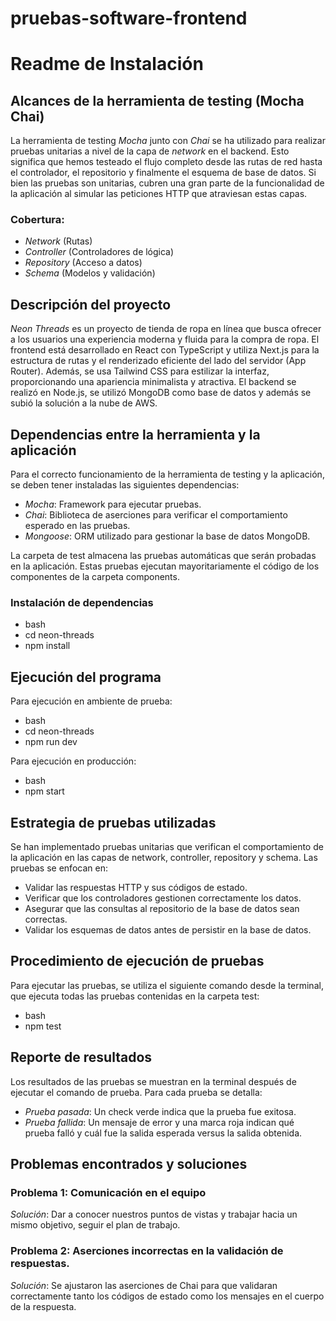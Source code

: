 # pruebas-software-frontend

# Readme de Instalación

## Alcances de la herramienta de testing (Mocha Chai)

La herramienta de testing *Mocha* junto con *Chai* se ha utilizado para realizar pruebas unitarias a nivel de la capa de *network* en el backend. Esto significa que hemos testeado el flujo completo desde las rutas de red hasta el controlador, el repositorio y finalmente el esquema de base de datos. Si bien las pruebas son unitarias, cubren una gran parte de la funcionalidad de la aplicación al simular las peticiones HTTP que atraviesan estas capas.

### Cobertura:
- *Network* (Rutas)
- *Controller* (Controladores de lógica)
- *Repository* (Acceso a datos)
- *Schema* (Modelos y validación)

## Descripción del proyecto

*Neon Threads* es un proyecto de tienda de ropa en línea que busca ofrecer a los usuarios una experiencia moderna y fluida para la compra de ropa. El frontend está desarrollado en React con TypeScript y utiliza Next.js para la estructura de rutas y el renderizado eficiente del lado del servidor (App Router). Además, se usa Tailwind CSS para estilizar la interfaz, proporcionando una apariencia minimalista y atractiva. El backend se realizó en Node.js, se utilizó MongoDB como base de datos y además se subió la solución a la nube de AWS.

## Dependencias entre la herramienta y la aplicación

Para el correcto funcionamiento de la herramienta de testing y la aplicación, se deben tener instaladas las siguientes dependencias:

- *Mocha*: Framework para ejecutar pruebas.
- *Chai*: Biblioteca de aserciones para verificar el comportamiento esperado en las pruebas.
- *Mongoose*: ORM utilizado para gestionar la base de datos MongoDB.

La carpeta de test almacena las pruebas automáticas que serán probadas en la aplicación. Estas pruebas ejecutan mayoritariamente el código
de los componentes de la carpeta components.

### Instalación de dependencias

- bash
- cd neon-threads
- npm install

## Ejecución del programa

Para ejecución en ambiente de prueba:
- bash
- cd neon-threads
- npm run dev


Para ejecución en producción:
- bash
- npm start


## Estrategia de pruebas utilizadas

Se han implementado pruebas unitarias que verifican el comportamiento de la aplicación en las capas de network, controller, repository y schema. Las pruebas se enfocan en:

- Validar las respuestas HTTP y sus códigos de estado.
- Verificar que los controladores gestionen correctamente los datos.
- Asegurar que las consultas al repositorio de la base de datos sean correctas.
- Validar los esquemas de datos antes de persistir en la base de datos.

## Procedimiento de ejecución de pruebas

Para ejecutar las pruebas, se utiliza el siguiente comando desde la terminal, que ejecuta todas las pruebas contenidas en la carpeta test:
- bash
- npm test


## Reporte de resultados

Los resultados de las pruebas se muestran en la terminal después de ejecutar el comando de prueba. Para cada prueba se detalla:

- *Prueba pasada*: Un check verde indica que la prueba fue exitosa.
- *Prueba fallida*: Un mensaje de error y una marca roja indican qué prueba falló y cuál fue la salida esperada versus la salida obtenida.

## Problemas encontrados y soluciones

### Problema 1: Comunicación en el equipo
*Solución*: Dar a conocer nuestros puntos de vistas y trabajar hacia un mismo objetivo, seguir el plan de trabajo.

### Problema 2: Aserciones incorrectas en la validación de respuestas.
*Solución*: Se ajustaron las aserciones de Chai para que validaran correctamente tanto los códigos de estado como los mensajes en el cuerpo de la respuesta.
